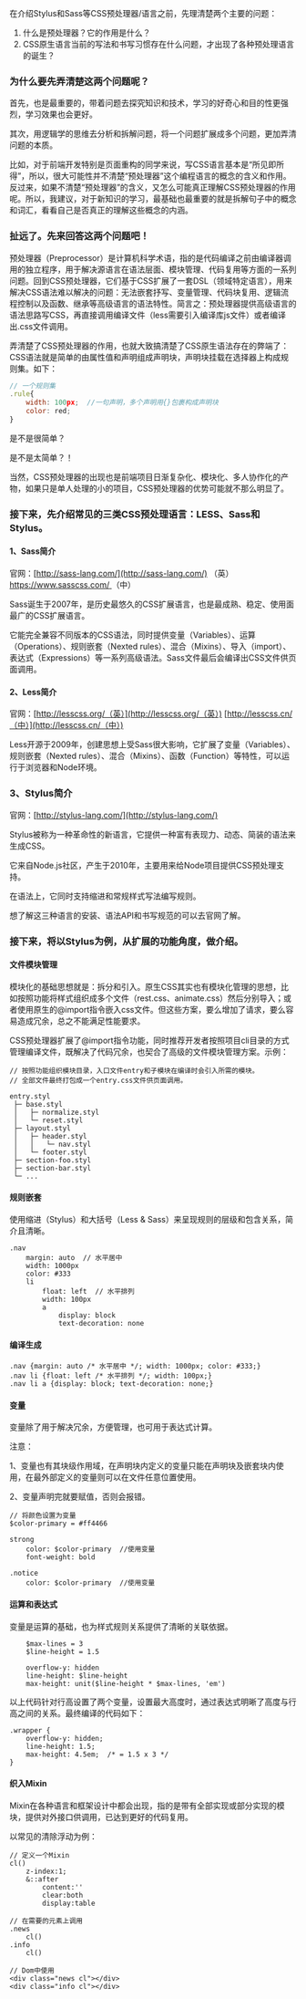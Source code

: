 在介绍Stylus和Sass等CSS预处理器/语言之前，先理清楚两个主要的问题：

1. 什么是预处理器？它的作用是什么？
2. CSS原生语言当前的写法和书写习惯存在什么问题，才出现了各种预处理语言的诞生？

### **为什么要先弄清楚这两个问题呢？**

首先，也是最重要的，带着问题去探究知识和技术，学习的好奇心和目的性更强烈，学习效果也会更好。

其次，用逻辑学的思维去分析和拆解问题，将一个问题扩展成多个问题，更加弄清问题的本质。

比如，对于前端开发特别是页面重构的同学来说，写CSS语言基本是“所见即所得”，所以，很大可能性并不清楚“预处理器”这个编程语言的概念的含义和作用。反过来，如果不清楚“预处理器”的含义，又怎么可能真正理解CSS预处理器的作用呢。所以，我建议，对于新知识的学习，最基础也最重要的就是拆解句子中的概念和词汇，看看自己是否真正的理解这些概念的内涵。

### **扯远了。先来回答这两个问题吧！**

预处理器（Preprocessor）是计算机科学术语，指的是代码编译之前由编译器调用的独立程序，用于解决源语言在语法层面、模块管理、代码复用等方面的一系列问题。回到CSS预处理器，它们基于CSS扩展了一套DSL（领域特定语言），用来解决CSS语法难以解决的问题：无法嵌套抒写、变量管理、代码块复用、逻辑流程控制以及函数、继承等高级语言的语法特性。简言之：预处理器提供高级语言的语法思路写CSS，再直接调用编译文件（less需要引入编译库js文件）或者编译出.css文件调用。

弄清楚了CSS预处理器的作用，也就大致搞清楚了CSS原生语法存在的弊端了：CSS语法就是简单的由属性值和声明组成声明块，声明块挂载在选择器上构成规则集。如下：

```js
// 一个规则集
.rule{
    width: 100px;  //一句声明，多个声明用{}包裹构成声明块
    color: red;
}
```

是不是很简单？

是不是太简单？！

当然，CSS预处理器的出现也是前端项目日渐复杂化、模块化、多人协作化的产物，如果只是单人处理的小的项目，CSS预处理器的优势可能就不那么明显了。

### **接下来，先介绍常见的三类CSS预处理语言：LESS、Sass和Stylus。**

#### 1、Sass简介

官网：[http://sass-lang.com/](http://sass-lang.com/) （英）  [https://www.sasscss.com/ ](https://www.sasscss.com/（中）) （中）

Sass诞生于2007年，是历史最悠久的CSS扩展语言，也是最成熟、稳定、使用面最广的CSS扩展语言。

它能完全兼容不同版本的CSS语法，同时提供变量（Variables）、运算（Operations）、规则嵌套（Nexted rules）、混合（Mixins）、导入（import）、表达式（Expressions）等一系列高级语法。Sass文件最后会编译出CSS文件供页面调用。

#### 2、Less简介

官网：[http://lesscss.org/（英）](http://lesscss.org/（英）) [http://lesscss.cn/（中）](http://lesscss.cn/（中）)

Less开源于2009年，创建思想上受Sass很大影响，它扩展了变量（Variables）、规则嵌套（Nexted rules）、混合（Mixins）、函数（Function）等特性，可以运行于浏览器和Node环境。

### 3、Stylus简介

官网：[http://stylus-lang.com/](http://stylus-lang.com/)

Stylus被称为一种革命性的新语言，它提供一种富有表现力、动态、简装的语法来生成CSS。

它来自Node.js社区，产生于2010年，主要用来给Node项目提供CSS预处理支持。

在语法上，它同时支持缩进和常规样式写法编写规则。

想了解这三种语言的安装、语法API和书写规范的可以去官网了解。

### 接下来，将以Stylus为例，从扩展的功能角度，做介绍。

#### 文件模块管理

模块化的基础思想就是：拆分和引入。原生CSS其实也有模块化管理的思想，比如按照功能将样式组织成多个文件（rest.css、animate.css）然后分别导入；或者使用原生的@import指令嵌入css文件。但这些方案，要么增加了请求，要么容易造成冗余，总之不能满足性能要求。

CSS预处理器扩展了@import指令功能，同时推荐开发者按照项目cli目录的方式管理编译文件，既解决了代码冗余，也契合了高级的文件模块管理方案。示例：

```
// 按照功能组织模块目录，入口文件entry和子模块在编译时会引入所需的模块。
// 全部文件最终打包成一个entry.css文件供页面调用。

entry.styl
 ├─ base.styl
 │   ├─ normalize.styl
 │   └─ reset.styl
 ├─ layout.styl
 │   ├─ header.styl
 │   │   └─ nav.styl
 │   └─ footer.styl
 ├─ section-foo.styl
 ├─ section-bar.styl
 └─ ...
```

#### 规则嵌套

使用缩进（Stylus）和大括号（Less & Sass）来呈现规则的层级和包含关系，简介且清晰。

```
.nav
    margin: auto  // 水平居中
    width: 1000px
    color: #333
    li
        float: left  // 水平排列
        width: 100px
        a
            display: block
            text-decoration: none
```

#### 编译生成

```
.nav {margin: auto /* 水平居中 */; width: 1000px; color: #333;}
.nav li {float: left /* 水平排列 */; width: 100px;}
.nav li a {display: block; text-decoration: none;}
```

#### 变量

变量除了用于解决冗余，方便管理，也可用于表达式计算。

注意：

1、变量也有其块级作用域，在声明块内定义的变量只能在声明块及嵌套块内使用，在最外部定义的变量则可以在文件任意位置使用。

2、变量声明完就要赋值，否则会报错。

```
// 将颜色设置为变量
$color-primary = #ff4466

strong
    color: $color-primary  //使用变量
    font-weight: bold

.notice
    color: $color-primary  //使用变量
```

#### 运算和表达式

变量是运算的基础，也为样式规则关系提供了清晰的关联依据。

```
    $max-lines = 3
    $line-height = 1.5

    overflow-y: hidden
    line-height: $line-height
    max-height: unit($line-height * $max-lines, 'em')
```

以上代码针对行高设置了两个变量，设置最大高度时，通过表达式明晰了高度与行高之间的关系。最终编译的代码如下：

```
.wrapper {
    overflow-y: hidden;
    line-height: 1.5;
    max-height: 4.5em;  /* = 1.5 x 3 */
}
```

#### 织入Mixin

Mixin在各种语言和框架设计中都会出现，指的是带有全部实现或部分实现的模块，提供对外接口供调用，已达到更好的代码复用。

以常见的清除浮动为例：

```
// 定义一个Mixin
cl()
    z-index:1;
    &::after
        content:''
        clear:both
        display:table

// 在需要的元素上调用
.news
    cl()
.info
    cl()

// Dom中使用
<div class="news cl"></div>
<div class="info cl"></div>
```



